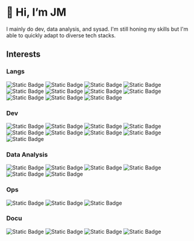 # 👋 Hi, I’m JM
<!-- ### Feel free to navigate my profile, you'll find my personal and school projects ✨ -->
I mainly do dev, data analysis, and sysad. I'm still honing my skills but I'm able to quickly adapt to diverse tech stacks.

## Interests
### Langs
<!--
![Static Badge](https://img.shields.io/badge/_-Python-lightblue?style=for-the-badge&logo=python)
![Static Badge](https://img.shields.io/badge/_-Elixir-indigo?style=for-the-badge&logo=elixir)
![Static Badge](https://img.shields.io/badge/_-Rust-orange?style=for-the-badge&logo=rust)
![Static Badge](https://img.shields.io/badge/_-Clojure-lightgreen?style=for-the-badge&logo=clojure)
![Static Badge](https://img.shields.io/badge/_-JavaScript-black?style=for-the-badge&logo=github)

![Static Badge](https://img.shields.io/badge/_-Phoenix-green?style=for-the-badge&logo=phoenixframework)
![Static Badge](https://img.shields.io/badge/_-Git-lightgreen?style=for-the-badge&logo=git)
![Static Badge](https://img.shields.io/badge/_-GitHub-black?style=for-the-badge&logo=github)

![Static Badge](https://img.shields.io/badge/_-HTML5-green?style=for-the-badge&logo=phoenixframework)
![Static Badge](https://img.shields.io/badge/_-CSS3-lightgreen?style=for-the-badge&logo=git)
![Static Badge](https://img.shields.io/badge/_-TailwindCSS-black?style=for-the-badge&logo=github)
-->

![Static Badge](https://img.shields.io/badge/_-Python-%23eee?style=for-the-badge&logo=python)
![Static Badge](https://img.shields.io/badge/_-Clojure-%23eee?style=for-the-badge&logo=clojure)
![Static Badge](https://img.shields.io/badge/_-Elixir-%23eee?style=for-the-badge&logo=elixir&logoColor=%234B275F)
![Static Badge](https://img.shields.io/badge/_-Rust-%23eee?style=for-the-badge&logo=rust&logoColor=%23000000)
![Static Badge](https://img.shields.io/badge/_-JavaScript-%23eee?style=for-the-badge&logo=javascript&logoColor=%23F7DF1E)
![Static Badge](https://img.shields.io/badge/_-Lua-%23eee?style=for-the-badge&logo=lua&logoColor=%232C2D72)
![Static Badge](https://img.shields.io/badge/_-Java-%23eee?style=for-the-badge)
![Static Badge](https://img.shields.io/badge/_-kotlin-%23eee?style=for-the-badge&logo=kotlin&logoColor=%237F52FF)
![Static Badge](https://img.shields.io/badge/_-go-%23eee?style=for-the-badge&logo=go&logoColor=%2300ADD8)
![Static Badge](https://img.shields.io/badge/_-ocaml-%23eee?style=for-the-badge&logo=ocaml&logoColor=%23EC6813)
![Static Badge](https://img.shields.io/badge/_-haskell-%23eee?style=for-the-badge&logo=haskell&logoColor=%235D4F85)

### Dev
![Static Badge](https://img.shields.io/badge/_-html5-%23eee?style=for-the-badge&logo=html5)
![Static Badge](https://img.shields.io/badge/_-css-%23eee?style=for-the-badge&logo=css&logoColor=%23663399)
![Static Badge](https://img.shields.io/badge/_-tailwindcss-%23eee?style=for-the-badge&logo=tailwindcss)
![Static Badge](https://img.shields.io/badge/_-Phoenix-%23eee?style=for-the-badge&logo=phoenixframework)
![Static Badge](https://img.shields.io/badge/_-Liveview-%23eee?style=for-the-badge)
![Static Badge](https://img.shields.io/badge/_-figma-%23eee?style=for-the-badge&logo=figma&logoColor=%23F24E1E)
![Static Badge](https://img.shields.io/badge/_-postgresql-%23eee?style=for-the-badge&logo=postgresql&logoColor=%234169E1)
![Static Badge](https://img.shields.io/badge/_-mysql-%23eee?style=for-the-badge&logo=mysql&logoColor=%234479A1)
![Static Badge](https://img.shields.io/badge/_-sqlite-%23eee?style=for-the-badge&logo=sqlite&logoColor=%23003B57)

### Data Analysis
![Static Badge](https://img.shields.io/badge/_-numpy-%23eee?style=for-the-badge&logo=numpy&logoColor=%23013243)
![Static Badge](https://img.shields.io/badge/_-pandas-%23eee?style=for-the-badge&logo=pandas&logoColor=%23150458)
![Static Badge](https://img.shields.io/badge/_-matplotlib-%23eee?style=for-the-badge)
![Static Badge](https://img.shields.io/badge/_-seaborn-%23eee?style=for-the-badge)
![Static Badge](https://img.shields.io/badge/_-scipy-%23eee?style=for-the-badge&logo=scipy)
![Static Badge](https://img.shields.io/badge/_-scikitlearn-%23eee?style=for-the-badge&logo=scikitlearn)

### Ops
![Static Badge](https://img.shields.io/badge/_-zsh-%23eee?style=for-the-badge&logo=zsh&logoColor=%23F15A24)
![Static Badge](https://img.shields.io/badge/_-neovim-%23eee?style=for-the-badge&logo=neovim&logoColor=%2357A143)
![Static Badge](https://img.shields.io/badge/_-ansible-%23eee?style=for-the-badge&logo=ansible&logoColor=%23EE0000)

<!--
### Database
![Static Badge](https://img.shields.io/badge/_-postgresql-%23eee?style=for-the-badge&logo=postgresql&logoColor=%234169E1)
![Static Badge](https://img.shields.io/badge/_-mysql-%23eee?style=for-the-badge&logo=mysql&logoColor=%234479A1)
![Static Badge](https://img.shields.io/badge/_-sqlite-%23eee?style=for-the-badge&logo=sqlite&logoColor=%23003B57)
-->

### Docu
![Static Badge](https://img.shields.io/badge/_-markdown-%23eee?style=for-the-badge&logo=markdown&logoColor=%23000000)
![Static Badge](https://img.shields.io/badge/_-typst-%23eee?style=for-the-badge&logo=typst&logoColor=%23239DAD)
![Static Badge](https://img.shields.io/badge/_-latex-%23eee?style=for-the-badge&logo=latex&logoColor=%23008080)
![Static Badge](https://img.shields.io/badge/_-uml-%23eee?style=for-the-badge&logo=uml&logoColor=%23FABD14)

<!--
### Math
![Static Badge](https://img.shields.io/badge/_-abstract%20algebra-%23eee?style=for-the-badge)
![Static Badge](https://img.shields.io/badge/_-category%20theory-%23eee?style=for-the-badge)
-->
<!--
## 🤓 Interests
- Scripting and system administration with `Python` and `Shell`
- Low-level programming (i.e. debugging, reverse engineering, etc.) with `Assembly` and `C`
- Web development with `React` and `Tailwind CSS`
- Data analysis with `Pandas`
- Explore educational languages like `Haskell`, `Lisp`, and `Smalltalk`
-->

<!--
## 🤯 Favorite Quote
> The best programs are written so that computing machines can perform them quickly and so that human beings can understand them clearly. A programmer is ideally an essayist who works with traditional aesthetic and literary forms as well as mathematical concepts, to communicate the way that an algorithm works and to convince a reader that the results will be correct.<br>
> <em><strong>~ Donald Knuth</strong></em>
-->
